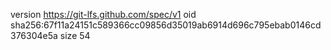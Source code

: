 version https://git-lfs.github.com/spec/v1
oid sha256:67f11a24151c589366cc09856d35019ab6914d696c795ebab0146cd376304e5a
size 54
